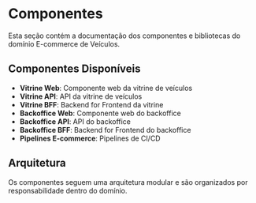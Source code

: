 # Componentes

Esta seção contém a documentação dos componentes e bibliotecas do domínio E-commerce de Veículos.

## Componentes Disponíveis

- **Vitrine Web**: Componente web da vitrine de veículos
- **Vitrine API**: API da vitrine de veículos
- **Vitrine BFF**: Backend for Frontend da vitrine
- **Backoffice Web**: Componente web do backoffice
- **Backoffice API**: API do backoffice
- **Backoffice BFF**: Backend for Frontend do backoffice
- **Pipelines E-commerce**: Pipelines de CI/CD

## Arquitetura

Os componentes seguem uma arquitetura modular e são organizados por responsabilidade dentro do domínio.
